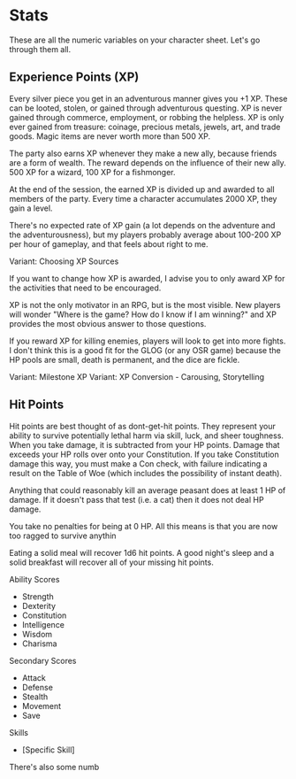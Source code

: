 # Stats

These are all the numeric variables on your character sheet.  Let's go through them all.

## Experience Points (XP)

Every silver piece you get in an adventurous manner gives you +1 XP.  These can be looted, stolen, or gained through adventurous questing. XP is never gained through commerce, employment, or robbing the helpless.  XP is only ever gained from treasure: coinage, precious metals, jewels, art, and trade goods.  Magic items are never worth more than 500 XP.

The party also earns XP whenever they make a new ally, because friends are a form of wealth.  The reward depends on the influence of their new ally.  500 XP for a wizard, 100 XP for a fishmonger.

At the end of the session, the earned XP is divided up and awarded to all members of the party.  Every time a character accumulates 2000 XP, they gain a level.  

There's no expected rate of XP gain (a lot depends on the adventure and the adventurousness), but my players probably average about 100-200 XP per hour of gameplay, and that feels about right to me.

Variant: Choosing XP Sources

If you want to change how XP is awarded, I advise you to only award XP for the activities that need to be encouraged.

XP is not the only motivator in an RPG, but is the most visible.  New players will wonder "Where is the game?  How do I know if I am winning?" and XP provides the most obvious answer to those questions.

If you reward XP for killing enemies, players will look to get into more fights.  I don't think this is a good fit for the GLOG (or any OSR game) because the HP pools are small, death is permanent, and the dice are fickle.


Variant: Milestone XP
Variant: XP Conversion - Carousing, Storytelling


## Hit Points

Hit points are best thought of as dont-get-hit points.  They represent your ability to survive potentially lethal harm via skill, luck, and sheer toughness.  When you take damage, it is subtracted from your HP points.  Damage that exceeds your HP rolls over onto your Constitution.  If you take Constitution damage this way, you must make a Con check, with failure indicating a result on the Table of Woe (which includes the possibility of instant death).

Anything that could reasonably kill an average peasant does at least 1 HP of damage.  If it doesn't pass that test (i.e. a cat) then it does not deal HP damage.

You take no penalties for being at 0 HP.  All this means is that you are now too ragged to survive anythin

Eating a solid meal will recover 1d6 hit points.  A good night's sleep and a solid breakfast will recover all of your missing hit points.

Ability Scores
* Strength
* Dexterity
* Constitution
* Intelligence
* Wisdom
* Charisma

Secondary Scores
* Attack
* Defense
* Stealth
* Movement
* Save

Skills
* [Specific Skill]

There's also some numb
